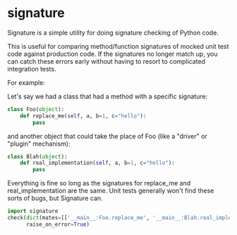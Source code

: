 signature
=========

Signature is a simple utility for doing signature checking of Python code.

This is useful for comparing method/function signatures of mocked unit test code 
against production code. If the signatures no longer match up, you can catch
these errors early without having to resort to complicated integration tests.

For example:

Let's say we had a class that had a method with a specific signature:

```python
class Foo(object):
    def replace_me(self, a, b=1, c="hello"):
        pass
```

and another object that could take the place of Foo (like a "driver" or "plugin"
mechanism):

```python
class Blah(object):
    def real_implementation(self, a, b=1, c="hello"):
        pass
```

Everything is fine so long as the signatures for replace_me and real_implementation
are the same. Unit tests generally won't find these sorts of bugs, but Signature can.

```python
import signature
check(dict(mates=[['__main__:Foo.replace_me', '__main__:Blah.real_implementation']]),
      raise_on_error=True)
```
